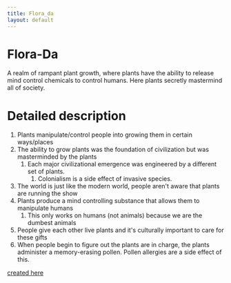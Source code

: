 ```yaml
---
title: Flora_da
layout: default
---
```


# Flora-Da
A realm of rampant plant growth, where plants have the ability to release mind control chemicals to control humans. Here plants secretly mastermind all of society. 

# Detailed description
1. Plants manipulate/control people into growing them in certain ways/places
2. The ability to grow plants was the foundation of civilization but was masterminded by the plants
	1. Each major civilizational emergence was engineered by a different set of plants.
		1. Colonialism is a side effect of invasive species. 
3. The world is just like the modern world, people aren't aware that plants are running the show
4. Plants produce a mind controlling substance that allows them to manipulate humans
	1. This only works on humans (not animals) because we are the dumbest animals
5. People give each other live plants and it's culturally important to care for these gifts
6. When people begin to figure out the plants are in charge, the plants administer a memory-erasing pollen. Pollen allergies are a side effect of this.

[created here](/FATE_in_the_BAWG/session_notes/Interludes/2025_07_13_Interlude1_In_This_World#flora-da)